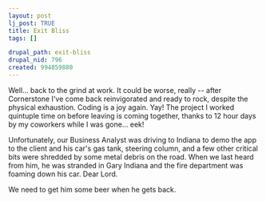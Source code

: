 ```yaml
--- 
layout: post
lj_post: TRUE
title: Exit Bliss
tags: []

drupal_path: exit-bliss
drupal_nid: 796
created: 994859880
---
```

Well... back to the grind at work. It could be worse, really -- after Cornerstone I've come back reinvigorated and ready to rock, despite the physical exhaustion. Coding is a joy again. Yay! The project I worked quintuple time on before leaving is coming together, thanks to 12 hour days by my coworkers while I was gone... eek!

Unfortunately, our Business Analyst was driving to Indiana to demo the app to the client and his car's gas tank, steering column, and a few other critical bits were shredded by some metal debris on the road. When we last heard from him, he was stranded in Gary Indiana and the fire department was foaming down his car. Dear Lord.

We need to get him some beer when he gets back.
